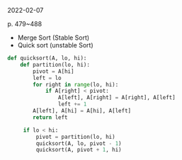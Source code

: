 2022-02-07

p. 479~488

* Merge Sort (Stable Sort)
* Quick sort (unstable Sort)
```python
def quicksort(A, lo, hi):
    def partition(lo, hi):
        pivot = A[hi]
        left = lo
        for right in range(lo, hi):
            if A[right] < pivot:
                A[left], A[right] = A[right], A[left]
                left += 1
        A[left], A[hi] = A[hi], A[left]
        return left

     if lo < hi:
         pivot = partition(lo, hi)
         quicksort(A, lo, pivot - 1)
         quicksort(A, pivot + 1, hi)
